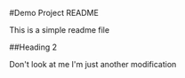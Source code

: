 #Demo Project README

This is a simple readme file

##Heading 2

Don't look at me I'm just another modification
